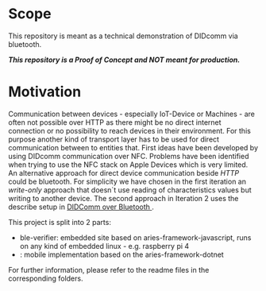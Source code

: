 # Scope
This repository is meant as a technical demonstration of DIDcomm via bluetooth.

***This repository is a Proof of Concept and NOT meant for production.***

# Motivation
Communication between devices - especially IoT-Device or Machines - are often not possible over HTTP as there might be no direct internet connection or no possibility to reach devices in their environment. For this purpose another kind of transport layer has to be used for direct communication between to entities that.
First ideas have been developed by using DIDcomm communication over NFC. Problems have been identified when trying to use the NFC stack on Apple Devices which is very limited. An alternative approach for direct device communication beside *HTTP* could be bluetooth. For simplicity we have chosen in the first iteration an *write-only* approach that doesn´t use reading of characteristics values but writing to another device. The second approach in Iteration 2 uses the describe setup in [DIDComm over Bluetooth
](https://github.com/decentralized-identity/didcomm-bluetooth/blob/main/spec.md).

This project is split into 2 parts:
- ble-verifier: embedded site based on aries-framework-javascript, runs on any kind of embedded linux - e.g. raspberry pi 4
- <TODO>: mobile implementation based on the aries-framework-dotnet

For further information, please refer to the readme files in the corresponding folders.